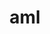 ---
title: "aml"
layout: cache
categories: [package, v0.20.0]
meta: {"versions": ["0.2.0"], "compilers": ["gcc@=11.1.0", "oneapi@=2023.0.0"], "oss": ["ubuntu20.04"], "platforms": ["linux"], "targets": ["ppc64le", "x86_64", "x86_64_v3"], "stacks": ["e4s", "e4s-oneapi", "e4s-power", "root"], "num_specs": 4, "num_specs_by_stack": {"e4s-power": 1, "root": 4, "e4s-oneapi": 2, "e4s": 1}}
spec_details: [{"hash": "b6nnhzpz6hojrc2wbtymrpl5ma5bssx2", "compiler": "gcc@=11.1.0", "versions": ["0.2.0"], "os": "ubuntu20.04", "platform": "linux", "target": "ppc64le", "variants": ["build_system=autotools", "~cuda", "~hip", "hip-platform=none", "~hwloc", "~opencl", "~ze"], "stacks": ["e4s-power", "root"], "size": "-", "tarball": "https://binaries.spack.io/v0.20.0/build_cache/linux-ubuntu20.04-ppc64le/gcc-11.1.0/aml-0.2.0/linux-ubuntu20.04-ppc64le-gcc-11.1.0-aml-0.2.0-b6nnhzpz6hojrc2wbtymrpl5ma5bssx2.spack"}, {"hash": "fjzkfiq7ucxplcpevbybsniki6neuyu4", "compiler": "oneapi@=2023.0.0", "versions": ["0.2.0"], "os": "ubuntu20.04", "platform": "linux", "target": "x86_64", "variants": ["build_system=autotools", "~cuda", "~hip", "hip-platform=none", "~hwloc", "~opencl", "+ze"], "stacks": ["e4s-oneapi", "root"], "size": "-", "tarball": "https://binaries.spack.io/v0.20.0/build_cache/linux-ubuntu20.04-x86_64/oneapi-2023.0.0/aml-0.2.0/linux-ubuntu20.04-x86_64-oneapi-2023.0.0-aml-0.2.0-fjzkfiq7ucxplcpevbybsniki6neuyu4.spack"}, {"hash": "bavvaszz5rzycxsn432tod3kj7keduis", "compiler": "oneapi@=2023.0.0", "versions": ["0.2.0"], "os": "ubuntu20.04", "platform": "linux", "target": "x86_64", "variants": ["build_system=autotools", "~cuda", "~hip", "hip-platform=none", "~hwloc", "~opencl", "~ze"], "stacks": ["e4s-oneapi", "root"], "size": "-", "tarball": "https://binaries.spack.io/v0.20.0/build_cache/linux-ubuntu20.04-x86_64/oneapi-2023.0.0/aml-0.2.0/linux-ubuntu20.04-x86_64-oneapi-2023.0.0-aml-0.2.0-bavvaszz5rzycxsn432tod3kj7keduis.spack"}, {"hash": "zyup45cp6shwmo7z5n56qyowsi52kcxx", "compiler": "gcc@=11.1.0", "versions": ["0.2.0"], "os": "ubuntu20.04", "platform": "linux", "target": "x86_64_v3", "variants": ["build_system=autotools", "~cuda", "~hip", "hip-platform=none", "~hwloc", "~opencl", "~ze"], "stacks": ["root", "e4s"], "size": "-", "tarball": "https://binaries.spack.io/v0.20.0/build_cache/linux-ubuntu20.04-x86_64_v3/gcc-11.1.0/aml-0.2.0/linux-ubuntu20.04-x86_64_v3-gcc-11.1.0-aml-0.2.0-zyup45cp6shwmo7z5n56qyowsi52kcxx.spack"}]
---